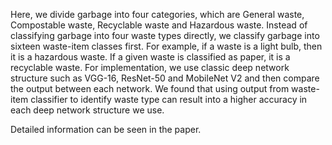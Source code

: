 Here, we divide garbage into four categories, which are General waste, Compostable waste, Recyclable waste and Hazardous waste. Instead of classifying garbage into four waste types directly, we classify garbage into sixteen waste-item classes first. For example, if a waste is a light bulb, then it is a hazardous waste. If a given waste is classified as paper, it is a recyclable waste. For implementation, we use classic deep network structure such as VGG-16, ResNet-50 and MobileNet V2 and then compare the output between each network. We found that using output from waste-item classifier to identify waste type can result into a higher accuracy in each deep network structure we use.

Detailed information can be seen in the paper.

